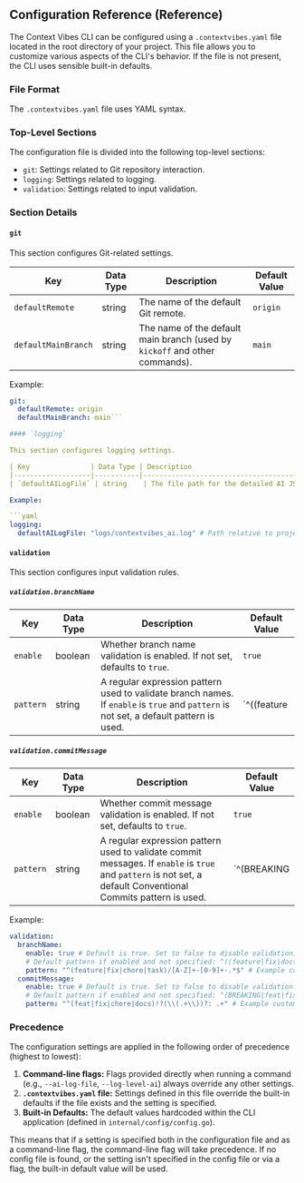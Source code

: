 ## Configuration Reference (Reference)

The Context Vibes CLI can be configured using a `.contextvibes.yaml` file located in the root directory of your project. This file allows you to customize various aspects of the CLI's behavior. If the file is not present, the CLI uses sensible built-in defaults.

### File Format

The `.contextvibes.yaml` file uses YAML syntax.

### Top-Level Sections

The configuration file is divided into the following top-level sections:

*   `git`: Settings related to Git repository interaction.
*   `logging`: Settings related to logging.
*   `validation`: Settings related to input validation.

### Section Details

#### `git`

This section configures Git-related settings.

| Key                  | Data Type | Description                                                                                                                      | Default Value |
|----------------------|-----------|----------------------------------------------------------------------------------------------------------------------------------|---------------|
| `defaultRemote`      | string    | The name of the default Git remote.                                                                                              | `origin`        |
| `defaultMainBranch`  | string    | The name of the default main branch (used by `kickoff` and other commands).                                                      | `main`          |

Example:

```yaml
git:
  defaultRemote: origin
  defaultMainBranch: main```

#### `logging`

This section configures logging settings.

| Key               | Data Type | Description                                                                                                                               | Default Value             |
|-------------------|-----------|-------------------------------------------------------------------------------------------------------------------------------------------|---------------------------|
| `defaultAILogFile` | string    | The file path for the detailed AI JSON log. This setting is overridden by the `--ai-log-file` command-line flag, if provided.        | `contextvibes_ai_trace.log` |

Example:

```yaml
logging:
  defaultAILogFile: "logs/contextvibes_ai.log" # Path relative to project root
```

#### `validation`

This section configures input validation rules.

##### `validation.branchName`

| Key       | Data Type | Description                                                                                                                                          | Default Value                                    |
|-----------|-----------|------------------------------------------------------------------------------------------------------------------------------------------------------|--------------------------------------------------|
| `enable`  | boolean   | Whether branch name validation is enabled. If not set, defaults to `true`.                                                                            | `true`                                           |
| `pattern` | string    | A regular expression pattern used to validate branch names. If `enable` is `true` and `pattern` is not set, a default pattern is used.    | `^((feature|fix|docs|format)/.+)$`               |

##### `validation.commitMessage`

| Key       | Data Type | Description                                                                                                                                            | Default Value                                                                                                                                                                |
|-----------|-----------|--------------------------------------------------------------------------------------------------------------------------------------------------------|-----------------------------------------------------------------------------------------------------------------------------------------------------------------------------|
| `enable`  | boolean   | Whether commit message validation is enabled. If not set, defaults to `true`.                                                                            | `true`                                                                                                                                                                      |
| `pattern` | string    | A regular expression pattern used to validate commit messages. If `enable` is `true` and `pattern` is not set, a default Conventional Commits pattern is used. | `^(BREAKING|feat|fix|docs|style|refactor|perf|test|build|ci|chore|revert)(\([a-zA-Z0-9\-_/]+\))?:\s.+$` |

Example:

```yaml
validation:
  branchName:
    enable: true # Default is true. Set to false to disable validation.
    # Default pattern if enabled and not specified: ^((feature|fix|docs|format)/.+)$
    pattern: "^(feature|fix|chore|task)/[A-Z]+-[0-9]+-.*$" # Example custom pattern
  commitMessage:
    enable: true # Default is true. Set to false to disable validation.
    # Default pattern if enabled and not specified: ^(BREAKING|feat|fix|docs|style|refactor|perf|test|build|ci|chore|revert)(\([a-zA-Z0-9\-_/]+\))?:\s.+
    pattern: "^(feat|fix|chore|docs)!?(\\(.+\\))?: .+" # Example custom pattern
```

### Precedence

The configuration settings are applied in the following order of precedence (highest to lowest):

1.  **Command-line flags:** Flags provided directly when running a command (e.g., `--ai-log-file`, `--log-level-ai`) always override any other settings.
2.  **`.contextvibes.yaml` file:** Settings defined in this file override the built-in defaults if the file exists and the setting is specified.
3.  **Built-in Defaults:** The default values hardcoded within the CLI application (defined in `internal/config/config.go`).

This means that if a setting is specified both in the configuration file and as a command-line flag, the command-line flag will take precedence. If no config file is found, or the setting isn't specified in the config file or via a flag, the built-in default value will be used.